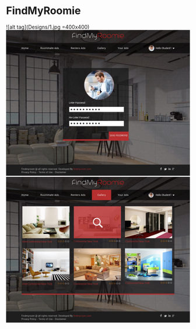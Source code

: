 # FindMyRoomie


![alt tag](Designs/1.jpg =400x400)
![alt tag](Designs/2.jpg)
![alt tag](Designs/3.jpg)
